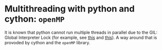 # Multithreading with python and cython: `openMP`

It is known that python cannot run multiple threads in parallel due to the GIL: Global Interpreter Lock (for example, see [this](http://dabeaz.blogspot.com/2010/01/python-gil-visualized.html) and [this](https://www.scaler.com/topics/gil-in-python/)).
A way around that is provoded by cython and the `openMP` library.

